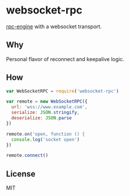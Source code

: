 # websocket-rpc
[rpc-engine](https://github.com/jessetane/rpc-engine) with a websocket transport.

## Why
Personal flavor of reconnect and keepalive logic.

## How
``` javascript
var WebSocketRPC = require('websocket-rpc')

var remote = new WebSocketRPC({
  url: 'wss://www.example.com',
  serialize: JSON.stringify,
  deserialize: JSON.parse
})

remote.on('open, function () {
  console.log('socket open')
})

remote.connect()
```

## License
MIT
